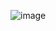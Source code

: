 ![image](https://github.com/MilenaTabakova/A/assets/152519943/4856baa6-c4d6-450e-9cff-27ff7cc5f921)
